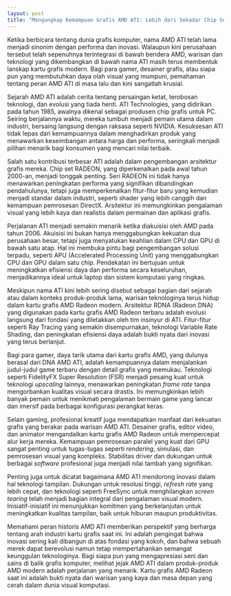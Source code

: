 ```yaml
---
layout: post
title: "Mengungkap Kemampuan Grafis AMD ATI: Lebih dari Sekadar Chip Set"
---
```


Ketika berbicara tentang dunia grafis komputer, nama AMD ATI telah lama menjadi sinonim dengan performa dan inovasi. Walaupun kini perusahaan tersebut telah sepenuhnya terintegrasi di bawah bendera AMD, warisan dan teknologi yang dikembangkan di bawah nama ATI masih terus membentuk lanskap kartu grafis modern. Bagi para gamer, desainer grafis, atau siapa pun yang membutuhkan daya olah visual yang mumpuni, pemahaman tentang peran AMD ATI di masa lalu dan kini sangatlah krusial.

Sejarah AMD ATI adalah cerita tentang persaingan ketat, terobosan teknologi, dan evolusi yang tiada henti. ATI Technologies, yang didirikan pada tahun 1985, awalnya dikenal sebagai produsen chip grafis untuk PC. Seiring berjalannya waktu, mereka tumbuh menjadi pemain utama dalam industri, bersaing langsung dengan raksasa seperti NVIDIA. Kesuksesan ATI tidak lepas dari kemampuannya dalam menghadirkan produk yang menawarkan keseimbangan antara harga dan performa, seringkali menjadi pilihan menarik bagi konsumen yang mencari nilai terbaik.

Salah satu kontribusi terbesar ATI adalah dalam pengembangan arsitektur grafis mereka. Chip set RADEON, yang diperkenalkan pada awal tahun 2000-an, menjadi tonggak penting. Seri RADEON ini tidak hanya menawarkan peningkatan performa yang signifikan dibandingkan pendahulunya, tetapi juga memperkenalkan fitur-fitur baru yang kemudian menjadi standar dalam industri, seperti shader yang lebih canggih dan kemampuan pemrosesan DirectX. Arsitektur ini memungkinkan pengalaman visual yang lebih kaya dan realistis dalam permainan dan aplikasi grafis.

Perjalanan ATI menjadi semakin menarik ketika diakuisisi oleh AMD pada tahun 2006. Akuisisi ini bukan hanya menggabungkan kekuatan dua perusahaan besar, tetapi juga menyatukan keahlian dalam CPU dan GPU di bawah satu atap. Hal ini membuka pintu bagi pengembangan solusi terpadu, seperti APU (Accelerated Processing Unit) yang menggabungkan CPU dan GPU dalam satu chip. Pendekatan ini bertujuan untuk meningkatkan efisiensi daya dan performa secara keseluruhan, menjadikannya ideal untuk laptop dan sistem komputasi yang ringkas.

Meskipun nama ATI kini lebih sering disebut sebagai bagian dari sejarah atau dalam konteks produk-produk lama, warisan teknologinya terus hidup dalam kartu grafis AMD Radeon modern. Arsitektur RDNA (Radeon DNA) yang digunakan pada kartu grafis AMD Radeon terbaru adalah evolusi langsung dari fondasi yang diletakkan oleh tim insinyur di ATI. Fitur-fitur seperti Ray Tracing yang semakin disempurnakan, teknologi Variable Rate Shading, dan peningkatan efisiensi daya adalah bukti nyata dari inovasi yang terus berlanjut.

Bagi para gamer, daya tarik utama dari kartu grafis AMD, yang dulunya berasal dari DNA AMD ATI, adalah kemampuannya dalam menjalankan judul-judul game terbaru dengan detail grafis yang memukau. Teknologi seperti FidelityFX Super Resolution (FSR) menjadi pesaing kuat untuk teknologi *upscaling* lainnya, menawarkan peningkatan *frame rate* tanpa mengorbankan kualitas visual secara drastis. Ini memungkinkan lebih banyak pemain untuk menikmati pengalaman bermain game yang lancar dan imersif pada berbagai konfigurasi perangkat keras.

Selain gaming, profesional kreatif juga mendapatkan manfaat dari kekuatan grafis yang berakar pada warisan AMD ATI. Desainer grafis, editor video, dan animator mengandalkan kartu grafis AMD Radeon untuk mempercepat alur kerja mereka. Kemampuan pemrosesan paralel yang kuat dari GPU sangat penting untuk tugas-tugas seperti *rendering*, simulasi, dan pemrosesan visual yang kompleks. Stabilitas driver dan dukungan untuk berbagai *software* profesional juga menjadi nilai tambah yang signifikan.

Penting juga untuk dicatat bagaimana AMD ATI mendorong inovasi dalam hal teknologi tampilan. Dukungan untuk resolusi tinggi, *refresh rate* yang lebih cepat, dan teknologi seperti FreeSync untuk menghilangkan *screen tearing* telah menjadi bagian integral dari pengalaman visual modern. Inisiatif-inisiatif ini menunjukkan komitmen yang berkelanjutan untuk meningkatkan kualitas tampilan, baik untuk hiburan maupun produktivitas.

Memahami peran historis AMD ATI memberikan perspektif yang berharga tentang arah industri kartu grafis saat ini. Ini adalah pengingat bahwa inovasi sering kali dibangun di atas fondasi yang kokoh, dan bahwa sebuah merek dapat berevolusi namun tetap mempertahankan semangat keunggulan teknologinya. Bagi siapa pun yang mengapresiasi seni dan sains di balik grafis komputer, melihat jejak AMD ATI dalam produk-produk AMD modern adalah perjalanan yang menarik. Kartu grafis AMD Radeon saat ini adalah bukti nyata dari warisan yang kaya dan masa depan yang cerah dalam dunia visual komputasi.
